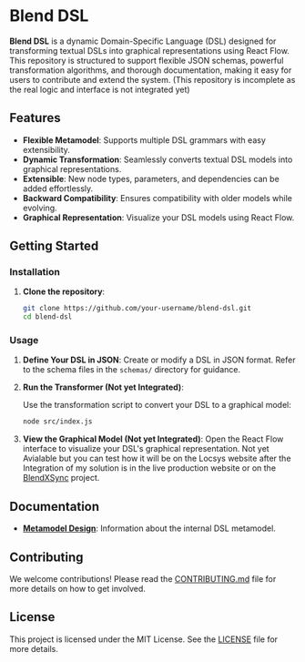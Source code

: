 # Blend DSL

**Blend DSL** is a dynamic Domain-Specific Language (DSL) designed for transforming textual DSLs into graphical representations using React Flow. This repository is structured to support flexible JSON schemas, powerful transformation algorithms, and thorough documentation, making it easy for users to contribute and extend the system. (This repository is incomplete as the real logic and interface is not integrated yet)

## Features

- **Flexible Metamodel**: Supports multiple DSL grammars with easy extensibility.
- **Dynamic Transformation**: Seamlessly converts textual DSL models into graphical representations.
- **Extensible**: New node types, parameters, and dependencies can be added effortlessly.
- **Backward Compatibility**: Ensures compatibility with older models while evolving.
- **Graphical Representation**: Visualize your DSL models using React Flow.

## Getting Started

### Installation

1. **Clone the repository**:

   ```bash
   git clone https://github.com/your-username/blend-dsl.git
   cd blend-dsl
   ```

### Usage

1. **Define Your DSL in JSON**: Create or modify a DSL in JSON format. Refer to the schema files in the `schemas/` directory for guidance.

2. **Run the Transformer (Not yet Integrated)**:

   Use the transformation script to convert your DSL to a graphical model:

   ```bash
   node src/index.js
   ```

3. **View the Graphical Model (Not yet Integrated)**: Open the React Flow interface to visualize your DSL's graphical representation. Not yet Avialable but you can test how it will be on the Locsys website after the Integration of my solution is in the live production website or on the [BlendXSync](https://github.com/ChrysKoum/BlendXSync) project.

## Documentation

- **[Metamodel Design](docs/metamodel_design.md)**: Information about the internal DSL metamodel.

## Contributing

We welcome contributions! Please read the [CONTRIBUTING.md](CONTRIBUTING.md) file for more details on how to get involved.

## License

This project is licensed under the MIT License. See the [LICENSE](LICENSE) file for more details.
